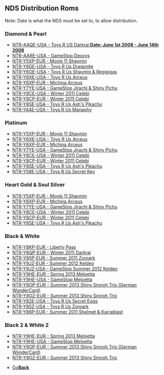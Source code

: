 ## NDS Distribution Roms
Note: Date is what the NDS must be set to, to allow distribution.

### Diamond & Pearl
* <a href="">NTR-AAQE-USA - Toys R US Darkrai<strong> Date: June 1st 2008 - June 14th 2008</strong></a>
* <a href="">NTR-AARE-USA - GameStop Deoxys</a>
* <a href="">NTR-Y5XP-EUR - Movie 11 Shaymin</a>
* <a href="">NTR-Y6DE-USA - Toys R Us Dragonite</a>
* <a href="">NTR-Y6OE-USA - Toys R Us Shaymin & Regigigas</a>
* <a href="">NTR-Y6XE-USA - Toys R Us Arceus</a>
* <a href="">NTR-Y6XP-EUR - Michina Arceus</a>
* <a href="">NTR-Y7YE-USA - GameStop Jirachi & Shiny Pichu</a>
* <a href="">NTR-Y8CE-USA - Winter 2011 Celebi</a>
* <a href="">NTR-Y8CP-EUR - Winter 2011 Celebi</a>
* <a href="">NTR-Y8SE-USA - Toys R Us Ash's Pikachu</a>
* <a href="">NTR-Y44E-USA - Toys R Us Manaphy</a>


### Platinum
* <a href="">NTR-Y5XP-EUR - Movie 11 Shaymin</a>
* <a href="">NTR-Y6XE-USA - Toys R Us Arceus</a>
* <a href="">NTR-Y6XP-EUR - Michina Arceus</a>
* <a href="">NTR-Y7YE-USA - GameStop Jirachi & Shiny Pichu</a>
* <a href="">NTR-Y8CE-USA - Winter 2011 Celebi</a>
* <a href="">NTR-Y8CP-EUR - Winter 2011 Celebi</a>
* <a href="">NTR-Y8SE-USA - Toys R Us Ash's Pikachu</a>
* <a href="">NTR-Y58E-USA - Toys R Us Secret Key</a>


### Heart Gold & Soul Silver
* <a href="">NTR-Y5XP-EUR - Movie 11 Shaymin</a>
* <a href="">NTR-Y6XP-EUR - Michina Arceus</a>
* <a href="">NTR-Y7YE-USA - GameStop Jirachi & Shiny Pichu</a>
* <a href="">NTR-Y8CE-USA - Winter 2011 Celebi</a>
* <a href="">NTR-Y8CP-EUR - Winter 2011 Celebi</a>
* <a href="">NTR-Y8SE-USA - Toys R Us Ash's Pikachu</a>


### Black & White
* <a href="">NTR-Y8KP-EUR - Liberty Pass</a>
* <a href="">NTR-Y8QP-EUR - Winter 2011 Darkrai</a>
* <a href="">NTR-Y85P-EUR - Summer 2011 Zoroark</a>
* <a href="">NTR-Y9JZ-EUR - Summer 2012 Keldeo</a>
* <a href="">NTR-Y9JZ-USA - GameStop Summer 2012 Keldeo</a>
* <a href="">NTR-Y9HE-EUR - Spring 2013 Meloetta</a>
* <a href="">NTR-Y9HE-USA - GameStop Meloetta</a>
* <a href="">NTR-Y9OP-EUR - Summer 2013 Shiny Sinnoh Trio (German WonderCard)</a>
* <a href="">NTR-Y9OZ-EUR - Summer 2013 Shiny Sinnoh Trio</a>
* <a href="">NTR-Y82E-USA - Toys R Us Secret Eggs</a>
* <a href="">NTR-Y85Z-USA - Toys R Us Zoroark</a>
* <a href="">NTR-Y86P-EUR - Summer 2011 Shelmet & Karrablast</a>


### Black 2 & White 2
* <a href="">NTR-Y9HE-EUR - Spring 2013 Meloetta</a>
* <a href="">NTR-Y9HE-USA - GameStop Meloetta</a>
* <a href="">NTR-Y9OP-EUR - Summer 2013 Shiny Sinnoh Trio (German WonderCard)</a>
* <a href="">NTR-Y9OZ-EUR - Summer 2013 Shiny Sinnoh Trio</a>

<onebutton>
<ul>
            <li><a href="../">Go<strong>Back</strong></a></li>
          </ul>
</onebutton>
